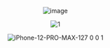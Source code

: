 <div align="center">

![image](https://github.com/Pilag6/snake-game-by-pila/assets/79191808/6edb7db5-7766-408f-84ea-a5d51b8ab611)


![1](https://github.com/Pilag6/snake-game-by-pila/assets/79191808/987b41a3-d8c3-4b2c-9c91-e4f7cfe3b33f)

![iPhone-12-PRO-MAX-127 0 0 1](https://github.com/Pilag6/snake-game-by-pila/assets/79191808/f62944fc-c8ba-4617-b108-b97293a73dab)


</div>
